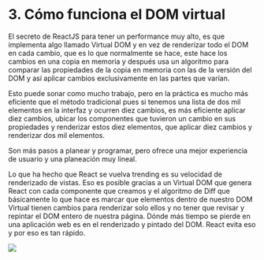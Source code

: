 # 3. Cómo funciona el DOM virtual

El secreto de ReactJS para tener un performance muy alto, es que implementa algo llamado Virtual DOM y en vez de renderizar todo el DOM en cada cambio, que es lo que normalmente se hace, este hace los cambios en una copia en memoria y después usa un algoritmo para comparar las propiedades de la copia en memoria con las de la versión del DOM y así aplicar cambios exclusivamente en las partes que varían.

Esto puede sonar como mucho trabajo, pero en la práctica es mucho más eficiente que el método tradicional pues si tenemos una lista de dos mil elementos en la interfaz y ocurren diez cambios, es más eficiente aplicar diez cambios, ubicar los componentes que tuvieron un cambio en sus propiedades y renderizar estos diez elementos, que aplicar diez cambios y renderizar dos mil elementos.

Son más pasos a planear y programar, pero ofrece una mejor experiencia de usuario y una planeación muy lineal.

Lo que ha hecho que React se vuelva trending es su velocidad de renderizado de vistas. Eso es posible gracias a un Virtual DOM que genera React con cada componente que creamos y el algoritmo de Diff que básicamente lo que hace es marcar que elementos dentro de nuestro DOM Virtual tienen cambios para renderizar solo ellos y no tener que revisar y repintar el DOM entero de nuestra página. Dónde más tiempo se pierde en una aplicación web es en el renderizado y pintado del DOM. React evita eso y por eso es tan rápido.

![](https://2.bp.blogspot.com/-RQfQ5914fhY/WFeua7-RPvI/AAAAAAAAAB8/aQsqilpCDMY1UBVWpbtZYxn7iJ7bCP8OACLcB/s1600/react-js.jpg)
